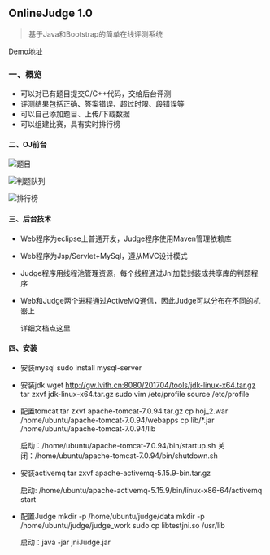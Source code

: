 ## OnlineJudge 1.0

> 基于Java和Bootstrap的简单在线评测系统

[Demo地址](<http://188.131.216.16:8080/hoj_2>)

### 一、概览

- 可以对已有题目提交C/C++代码，交给后台评测
- 评测结果包括正确、答案错误、超过时限、段错误等
- 可以自己添加题目、上传/下载数据
- 可以组建比赛，具有实时排行榜

#### 二、OJ前台

![题目](https://github.com/houzena/LINUX-2019/blob/master/161403214%E4%BE%AF%E6%8C%AF%E6%A1%93/img/e.png)

![判题队列](https://github.com/houzena/LINUX-2019/blob/master/161403214%E4%BE%AF%E6%8C%AF%E6%A1%93/img/b.png)

![排行榜](https://github.com/houzena/LINUX-2019/blob/master/161403214%E4%BE%AF%E6%8C%AF%E6%A1%93/img/d.png)

#### 三、后台技术

- Web程序为eclipse上普通开发，Judge程序使用Maven管理依赖库

- Web程序为Jsp/Servlet+MySql，遵从MVC设计模式

- Judge程序用线程池管理资源，每个线程通过Jni加载封装成共享库的判题程序

- Web和Judge两个进程通过ActiveMQ通信，因此Judge可以分布在不同的机器上

  详细文档点这里

#### 四、安装

- 安装mysql
  sudo install mysql-server

- 安装jdk
  wget http://gw.lvith.cn:8080/201704/tools/jdk-linux-x64.tar.gz
  tar zxvf  jdk-linux-x64.tar.gz
  sudo vim /etc/profile
  source /etc/profile

- 配置tomcat
  tar zxvf apache-tomcat-7.0.94.tar.gz
  cp hoj_2.war /home/ubuntu/apache-tomcat-7.0.94/webapps
  cp lib/*.jar /home/ubuntu/apache-tomcat-7.0.94/lib

  启动：/home/ubuntu/apache-tomcat-7.0.94/bin/startup.sh
  关闭：/home/ubuntu/apache-tomcat-7.0.94/bin/shutdown.sh

- 安装activemq
  tar zxvf apache-activemq-5.15.9-bin.tar.gz

  启动: /home/ubuntu/apache-activemq-5.15.9/bin/linux-x86-64/activemq start

- 配置Judge
  mkdir -p /home/ubuntu/judge/data
  mkdir -p /home/ubuntu/judge/judge_work
  sudo cp libtestjni.so /usr/lib

  启动：java -jar jniJudge.jar
